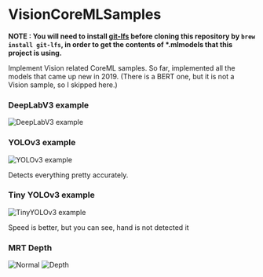 # VisionCoreMLSamples

__NOTE : You will need to install [git-lfs](https://git-lfs.github.com) before cloning this repository by `brew install git-lfs`, in order to get the contents of *.mlmodels that this project is using.__

Implement Vision related CoreML samples. So far, implemented all the models that came up new in 2019. (There is a BERT one, but it is not a Vision sample, so I skipped here.)

### DeepLabV3 example
![DeepLabV3 example](./Segmentation.gif)

### YOLOv3 example
![YOLOv3 example](./YOLO.gif)

Detects everything pretty accurately.

### Tiny YOLOv3 example
![TinyYOLOv3 example](./TinyYOLO.gif)

Speed is better, but you can see, hand is not detected it

### MRT Depth
![Normal](./JustCapture.gif)
![Depth](./Depth.gif)


